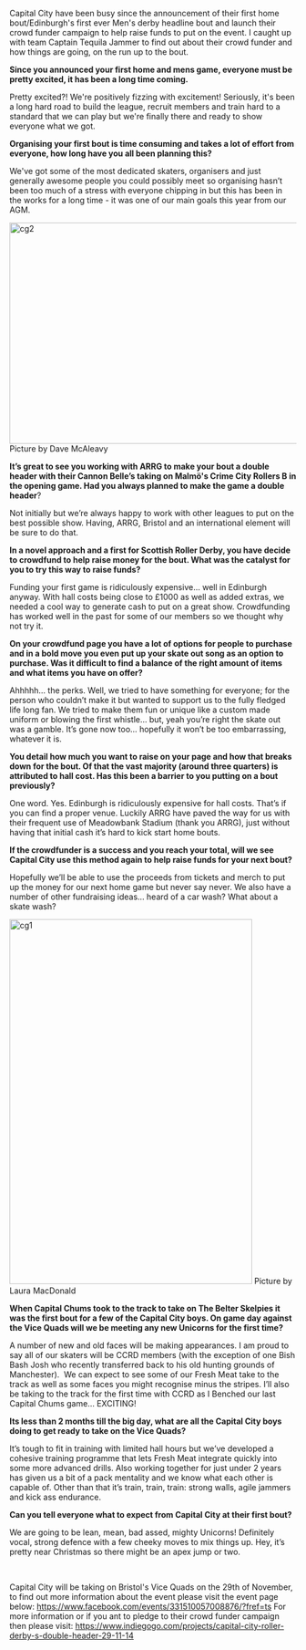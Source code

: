 <html><body><p>Capital City have been busy since the announcement of their first home bout/Edinburgh's first ever Men's derby headline bout and launch their crowd funder campaign to help raise funds to put on the event. I caught up with team Captain Tequila Jammer to find out about their crowd funder and how things are going, on the run up to the bout.

<b>Since you announced your first home and mens game, everyone must be pretty excited, it has been a long time coming. </b>

Pretty excited?! We're positively fizzing with excitement! Seriously, it's been a long hard road to build the league, recruit members and train hard to a standard that we can play but we're finally there and ready to show everyone what we got.

<b>Organising your first bout is time consuming and takes a lot of effort from everyone, how long have you all been planning this?</b>

We've got some of the most dedicated skaters, organisers and just generally awesome people you could possibly meet so organising hasn’t been too much of a stress with everyone chipping in but this has been in the works for a long time - it was one of our main goals this year from our AGM.

<a href="/2014/10/cg2.jpg"><img class="wp-image-4048 size-large" src="https://scottishrollerderbyblog.com/2014/10/cg2.jpg?w=614" alt="cg2" width="614" height="388"></a> Picture by Dave McAleavy

<b>It’s great to see you working with ARRG to make your bout a double header with their Cannon Belle’s taking on Malmö's Crime City Rollers B in the opening game. Had you always planned to make the game a double header</b>?

Not initially but we’re always happy to work with other leagues to put on the best possible show. Having, ARRG, Bristol and an international element will be sure to do that.

<b>In a novel approach and a first for Scottish Roller Derby, you have decide to crowdfund to help raise money for the bout. What was the catalyst for you to try this way to raise funds?</b>

Funding your first game is ridiculously expensive… well in Edinburgh anyway. With hall costs being close to £1000 as well as added extras, we needed a cool way to generate cash to put on a great show. Crowdfunding has worked well in the past for some of our members so we thought why not try it.

<b>On your crowdfund page you have a lot of options for people to purchase and in a bold move you even put up your skate out song as an option to purchase. Was it difficult to find a balance of the right amount of items and what items you have on offer?</b><b></b>

Ahhhhh… the perks. Well, we tried to have something for everyone; for the person who couldn’t make it but wanted to support us to the fully fledged life long fan. We tried to make them fun or unique like a custom made uniform or blowing the first whistle… but, yeah you’re right the skate out was a gamble. It’s gone now too… hopefully it won’t be too embarrassing, whatever it is.

<b>You detail how much you want to raise on your page and how that breaks down for the bout. Of that the vast majority (around three quarters) is attributed to hall cost. Has this been a barrier to you putting on a bout previously?</b>

One word. Yes. Edinburgh is ridiculously expensive for hall costs. That’s if you can find a proper venue. Luckily ARRG have paved the way for us with their frequent use of Meadowbank Stadium (thank you ARRG), just without having that initial cash it’s hard to kick start home bouts.

<b>If the crowdfunder is a success and you reach your total, will we see Capital City use this method again to help raise funds for your next bout?</b>

Hopefully we’ll be able to use the proceeds from tickets and merch to put up the money for our next home game but never say never. We also have a number of other fundraising ideas… heard of a car wash? What about a skate wash?

<a href="/2014/10/cg1.jpg"><img class="wp-image-4047 size-full" src="/2014/10/cg1.jpg" alt="cg1" width="426" height="640"></a> Picture by Laura MacDonald

<b>When Capital Chums took to the track to take on The Belter Skelpies it was the first bout for a few of the Capital City boys. On game day against the Vice Quads will we be meeting any new Unicorns for the first time?</b>

A number of new and old faces will be making appearances. I am proud to say all of our skaters will be CCRD members (with the exception of one Bish Bash Josh who recently transferred back to his old hunting grounds of Manchester).  We can expect to see some of our Fresh Meat take to the track as well as some faces you might recognise minus the stripes. I’ll also be taking to the track for the first time with CCRD as I Benched our last Capital Chums game… EXCITING!

<b>Its less than 2 months till the big day, what are all the Capital City boys doing to get ready to take on the Vice Quads?</b>

It’s tough to fit in training with limited hall hours but we’ve developed a cohesive training programme that lets Fresh Meat integrate quickly into some more advanced drills. Also working together for just under 2 years has given us a bit of a pack mentality and we know what each other is capable of. Other than that it’s train, train, train: strong walls, agile jammers and kick ass endurance.

<b>Can you tell everyone what to expect from Capital City at their first bout? </b>

We are going to be lean, mean, bad assed, mighty Unicorns! Definitely vocal, strong defence with a few cheeky moves to mix things up. Hey, it’s pretty near Christmas so there might be an apex jump or two.

 

Capital City will be taking on Bristol's Vice Quads on the 29th of November, to find out more information about the event please visit the event page below:
https://www.facebook.com/events/331510057008876/?fref=ts
For more information or if you ant to pledge to their crowd funder campaign then please visit:
https://www.indiegogo.com/projects/capital-city-roller-derby-s-double-header-29-11-14</p></body></html>
